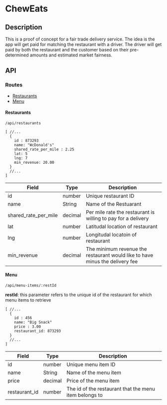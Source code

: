 # ChewEats

## Description
This is a proof of concept for a fair trade delivery service. The idea is the app will get paid for matching the restaurant with a driver. The driver will get paid by both the restaurant and the customer based on their pre-determined amounts and estimated market fairness.

## API

### Routes
- [Restaurants](#restaurants)
- [Menu](#menu)

#### Restaurants

```
/api/restaurants
```

```
[ //...
  {
    id : 873293
    name: "WcDonald's"
    shared_rate_per_mile : 2.25
    lat: 5
    lng: 7
    min_revenue: 20.00
  }
  //...
]
```

| Field | Type | Description |
| ----- | ---- | ----------- |
| id | number | Unique restaurant ID |
| name | String | Name of the Restuarant |
| shared_rate_per_mile | decimal | Per mile rate the restaurant is willing to pay for a delivery |
| lat | number | Latitudal location of restaurant |
| lng | number | Longitudal locatoin of restaurant |
| min_revenue | decimal | The minimum revenue the restaurant would like to have minus the delivery fee |


#### Menu

```
/api/menu-items/:restId
```
**restId**:  this parameter refers to the unique id of the restaurant for which menu items to retrieve

```
[ //...
  {
    id : 456
    name: "Big Snack"
    price : 3.00
    restaurant_id: 873293
  }
  //...
]
```

| Field | Type | Description |
| ----- | ---- | ----------- |
| id | number | Unique menu item ID |
| name | String | Name of the menu item |
| price | decimal | Price of the menu item|
| restaurant_id | number | The id of the restaurant that the menu item belongs to|
